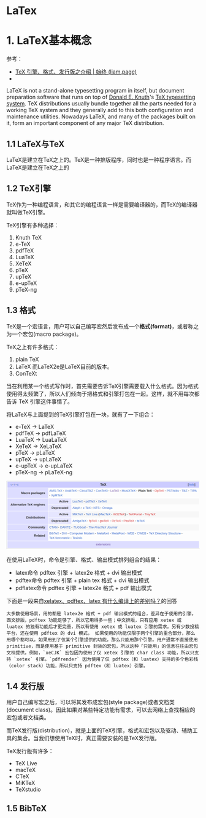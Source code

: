 # LaTex



# 1. LaTeX基本概念

参考：

- [TeX 引擎、格式、发行版之介绍 | 始终 (liam.page)](https://liam.page/2018/11/26/introduction-to-TeX-engine-format-and-distribution/)
- 

LaTeX is not a stand-alone typesetting program in itself, but document preparation software that runs on top of [Donald E. Knuth](https://en.wikipedia.org/wiki/Donald_Knuth)'s [TeX typesetting system](https://en.wikipedia.org/wiki/TeX). TeX distributions usually bundle together all the parts needed for a working TeX system and they generally add to this both configuration and maintenance utilities. Nowadays LaTeX, and many of the packages built on it, form an important component of any major TeX distribution.



## 1.1 LaTeX与TeX

LaTeX是建立在TeX之上的。TeX是一种排版程序，同时也是一种程序语言。而LaTeX是建立在TeX之上的



## 1.2 TeX引擎

TeX作为一种编程语言，和其它的编程语言一样是需要编译器的，而TeX的编译器就叫做TeX引擎。

TeX引擎有多种选择：

1. Knuth TeX
2. e-TeX
3. pdfTeX
4. LuaTeX
5. XeTeX
6. pTeX
7. upTeX
8. e-upTeX
9. pTeX-ng





## 1.3 格式

TeX是一个宏语言，用户可以自己编写宏然后发布成一个**格式(format)**，或者称之为一个宏包(macro package)。

TeX之上有许多格式：

1. plain TeX
2. LaTeX 而LaTeX2e是LaTeX目前的版本。
3. ConTeXt



当在利用某一个格式写作时，首先需要告诉TeX引擎需要载入什么格式。因为格式使用得太频繁了，所以人们倾向于把格式和引擎打包在一起。这样，就不用每次都告诉 TeX 引擎这件事情了。

将LaTeX与上面提到的TeX引擎打包在一块，就有了一下组合：

- e-TeX -> LaTeX
- pdfTeX -> pdfLaTeX
- LuaTeX -> LuaLaTeX
- XeTeX -> XeLaTeX
- pTeX -> pLaTeX
- upTeX -> upLaTeX
- e-upTeX -> e-upLaTeX
- pTeX-ng -> pLaTeX-ng



<img src="assets/image-20240916110154603.png" alt="image-20240916110154603" style="zoom:50%;" />

在使用LaTeX时，命令是引擎、格式、输出模式排列组合的结果：

- latex命令 pdftex 引擎 + latex2e 格式 + dvi 输出模式
- pdftex命令 pdftex 引擎 + plain tex 格式 + dvi 输出模式
- pdflatex命令 pdftex 引擎 + latex2e 格式 + pdf 输出模式



下面是一段来自[xelatex、pdftex、latex 有什么编译上的差别吗？](https://wenda.latexstudio.net/q-1509.html)的回答

```
大多数使用场景，用的都是 latex2e 格式 + pdf 输出模式的组合，差异在于使用的引擎。西文排版，pdftex 功能足够了，所以它用得多一些；中文排版，只有应用 xetex 或 luatex 的独有功能后才更完善，所以有使用 xetex 或 luatex 引擎的需求。另有少数投稿平台，还在使用 pdftex 的 dvi 模式。 如果使用的功能仅限于两个引擎的重合部分，那么用哪个都可以。如果用到了仅某个引擎提供的功能，那么只能用那个引擎。用户通常不直接使用 primitive，而是使用基于 primitive 封装的宏包，所以这种「只能用」的信息往往由宏包文档提供。例如，`xeCJK` 宏包因为使用了仅 xetex 引擎的 char class 功能，所以只支持 `xetex` 引擎。`pdfrender` 因为使用了仅 pdftex（和 luatex）支持的多个色彩栈（color stack）功能，所以只支持 pdftex（和 luatex）引擎。
```







## 1.4 发行版

用户自己编写宏之后，可以将其发布成宏包(style package)或者文档类(document class)。因此如果对某些特定功能有需求，可以去网络上查找相应的宏包或者文档类。

而TeX发行版(distribution)，就是上面的TeX引擎，格式和宏包以及驱动、辅助工具的集合。当我们想使用TeX时，真正需要安装的是TeX发行版。



TeX发行版有许多：

- TeX Live
- macTeX
- CTeX
- MiKTeX
- TeXstudio



## 1.5 BibTeX

